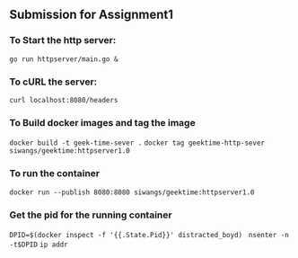## Submission for Assignment1

### To Start the http server:
``go run httpserver/main.go &``

### To cURL the server:
``` curl localhost:8080/headers ```


### To Build docker images and tag the image
```docker build -t geek-time-sever .```
```docker tag geektime-http-sever siwangs/geektime:httpserver1.0```

### To run the container
```docker run --publish 8080:8080 siwangs/geektime:httpserver1.0```

### Get the pid for the running container
```DPID=$(docker inspect -f '{{.State.Pid}}' distracted_boyd) ```
```nsenter -n -t$DPID```
```ip addr```
